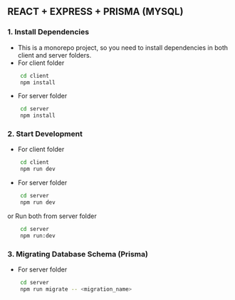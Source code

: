 ## REACT + EXPRESS + PRISMA (MYSQL)

### 1. Install Dependencies
- This is a monorepo project, so you need to install dependencies in both client and server folders.
- For client folder
```bash
    cd client
    npm install
```
- For server folder
```bash
    cd server
    npm install
```

### 2. Start Development
- For client folder
```bash
    cd client
    npm run dev
```
- For server folder
```bash
    cd server
    npm run dev
```

or Run both from server folder
```bash
    cd server
    npm run:dev
```

### 3. Migrating Database Schema (Prisma)
- For server folder
```bash
    cd server
    npm run migrate -- <migration_name>
```

